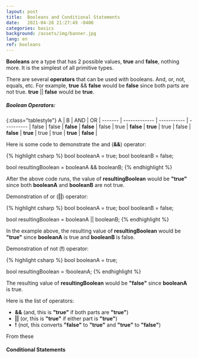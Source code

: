 ```yaml
---
layout: post
title:  Booleans and Conditional Statements
date:   2021-04-28 21:27:49 -0400
categories: basics
background: /assets/img/banner.jpg
lang: en
ref: booleans
---
```


**Booleans** are a type that has 2 possible values, **true** and **false**, nothing more.  It is the simplest of all primitive types.

There are several **operators** that can be used with booleans.  And, or, not, equals, etc.  For example, **true** && **false** would be **false** since both parts are not true.  **true** \|\|  **false** would be **true**.

##### Boolean Operators:

{:class="tablestyle"}
A       |       B       | AND           |   OR       |
------- | ------------- | -----------   | ---------- |
false   |   false       |   **false**   |  **false** |
false   |   true        |   **false**   |  **true**  |
true    |   false       |   **false**   |  **true**  |
true    |   true        |   **true**    |  **false** |


Here is some code to demonstrate the and (**&&**) operator: 

{% highlight csharp %}
bool booleanA = true;
bool booleanB = false;

bool resultingBoolean = booleanA && booleanB;
{% endhighlight %}

After the above code runs, the value of **resultingBoolean** would be **"true"** since both **booleanA** and **booleanB** are not true.

Demonstration of or (**\|\|**) operator:

{% highlight csharp %}
bool booleanA = true;
bool booleanB = false;

bool resultingBoolean = booleanA || booleanB;
{% endhighlight %}

In the example above, the resulting value of **resultingBoolean** would be **"true"** since **booleanA** is true and **booleanB** is false.

Demonstration of not (**!**) operator:

{% highlight csharp %}
bool booleanA = true;

bool resultingBoolean = !booleanA;
{% endhighlight %}

The resulting value of **resultingBoolean** would be **"false"** since **booleanA** is true.

Here is the list of operators:

* **&&** (and, this is **"true"** if both parts are **"true"**)
* **\|\|** (or, this is **"true"** if either part is **"true"**)
* **!** (not, this converts **"false"** to  **"true"** and **"true"** to **"false"**)

From these

#### Conditional Statements

